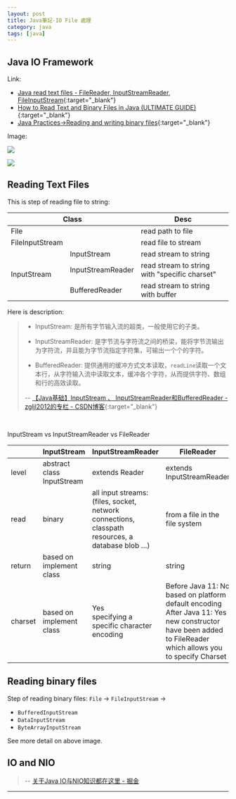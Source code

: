 ```yaml
---
layout: post
title: Java筆記-IO File 處理
category: java
tags: [java]
---
```


## Java IO Framework

Link:
- [Java read text files - FileReader, InputStreamReader, FileInputStream](http://zetcode.com/java/readtext/){:target="_blank"}
- [How to Read Text and Binary Files in Java (ULTIMATE GUIDE)](https://funnelgarden.com/java_read_file/){:target="_blank"}
- [Java Practices->Reading and writing binary files](http://www.javapractices.com/topic/TopicAction.do?Id=245){:target="_blank"}

Image:

![](http://www.hauchenglee.com/assets/images/tech/file-io-framework.png)

![](http://www.hauchenglee.com/assets/images/tech/file-io-framework-detail.png)

## Reading Text Files

This is step of reading file to string:

<table>
    <thead>
        <tr>
            <th colspan="2">Class</th>
            <th>Desc</th>
        </tr>
    </thead>
    <tbody>
        <tr>
            <td>File</td>
            <td></td>
            <td>read path to file</td>
        </tr>
        <tr>
            <td>FileInputStream</td>
            <td></td>
            <td>read file to stream</td>
        </tr>
        <tr>
            <td rowspan="3">InputStream</td>
            <td>InputStream</td>
            <td>read stream to string</td>
        </tr>
        <tr>
            <td>InputStreamReader</td>
            <td>read stream to string with "specific charset"</td>
        </tr>
        <tr>
            <td>BufferedReader</td>
            <td>read stream to string with buffer</td>
        </tr>        
    </tbody>
</table>

Here is description:

> - InputStream: 是所有字节输入流的超类，一般使用它的子类。
>
> - InputStreamReader: 是字节流与字符流之间的桥梁，能将字节流输出为字符流，并且能为字节流指定字符集，可输出一个个的字符。
>
> - BufferedReader: 提供通用的缓冲方式文本读取，`readLine`读取一个文本行，从字符输入流中读取文本，缓冲各个字符，从而提供字符、数组和行的高效读取。
>
> -- [【Java基础】InputStream 、 InputStreamReader和BufferedReader - zgljl2012的专栏 - CSDN博客](https://blog.csdn.net/zgljl2012/article/details/47267609){:target="_blank"}

<br>

InputStream vs InputStreamReader vs FileReader

<table>
    <thead>
        <tr>
            <th></th>
            <th>InputStream</th>
            <th>InputStreamReader</th>
            <th>FileReader</th>
        </tr>
    </thead>
    <tbody>
        <tr>
            <td>level</td>
            <td>abstract class InputStream</td>
            <td>extends Reader</td>
            <td>extends InputStreamReader</td>
        </tr>
        <tr>
            <td>read</td>
            <td>binary</td>
            <td>all input streams:<br>
             (files, socket, network connections, classpath resources, a database blob …)
            </td>
            <td>from a file in the file system</td>
        </tr>
        <tr>
            <td>return</td>
            <td>based on implement class</td>
            <td>string</td>
            <td>string</td>
        </tr>
        <tr>
            <td>charset</td>
            <td>based on implement class</td>
            <td>Yes<br>
             specifying a specific character encoding</td>
            <td>
             Before Java 11: No<br>
             based on platform default encoding<br>
             After Java 11: Yes<br>
             new constructor have been added to FileReader which allows you to specify Charset</td>
        </tr>
    </tbody>
</table>

## Reading binary files

Step of reading binary files:
`File` → `FileInputStream` →
- `BufferedInputStream`
- `DataInputStream`
- `ByteArrayInputStream`

See more detail on above image.

## IO and NIO

> -- [关于Java IO与NIO知识都在这里 - 掘金](https://juejin.im/post/5af79bcc51882542ad771546)

---